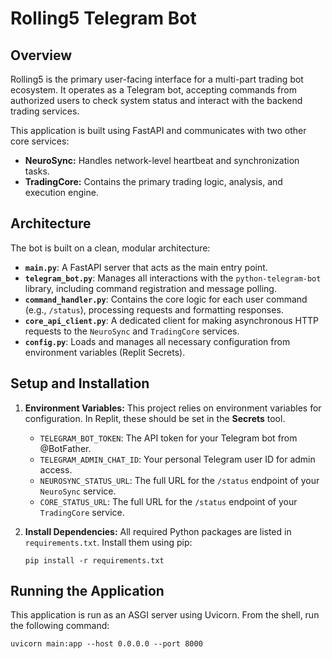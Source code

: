 # Rolling5 Telegram Bot

## Overview

Rolling5 is the primary user-facing interface for a multi-part trading bot ecosystem. It operates as a Telegram bot, accepting commands from authorized users to check system status and interact with the backend trading services.

This application is built using FastAPI and communicates with two other core services:
* **NeuroSync:** Handles network-level heartbeat and synchronization tasks.
* **TradingCore:** Contains the primary trading logic, analysis, and execution engine.

## Architecture

The bot is built on a clean, modular architecture:
* **`main.py`**: A FastAPI server that acts as the main entry point.
* **`telegram_bot.py`**: Manages all interactions with the `python-telegram-bot` library, including command registration and message polling.
* **`command_handler.py`**: Contains the core logic for each user command (e.g., `/status`), processing requests and formatting responses.
* **`core_api_client.py`**: A dedicated client for making asynchronous HTTP requests to the `NeuroSync` and `TradingCore` services.
* **`config.py`**: Loads and manages all necessary configuration from environment variables (Replit Secrets).

## Setup and Installation

1.  **Environment Variables:** This project relies on environment variables for configuration. In Replit, these should be set in the **Secrets** tool.
    * `TELEGRAM_BOT_TOKEN`: The API token for your Telegram bot from @BotFather.
    * `TELEGRAM_ADMIN_CHAT_ID`: Your personal Telegram user ID for admin access.
    * `NEUROSYNC_STATUS_URL`: The full URL for the `/status` endpoint of your `NeuroSync` service.
    * `CORE_STATUS_URL`: The full URL for the `/status` endpoint of your `TradingCore` service.

2.  **Install Dependencies:** All required Python packages are listed in `requirements.txt`. Install them using pip:
    ```shell
    pip install -r requirements.txt
    ```

## Running the Application

This application is run as an ASGI server using Uvicorn. From the shell, run the following command:

```shell
uvicorn main:app --host 0.0.0.0 --port 8000
